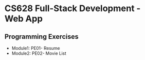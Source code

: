 # CS628 Full-Stack Development - Web App

## Programming Exercises

* Module1: PE01- Resume
* Module2: PE02- Movie List
